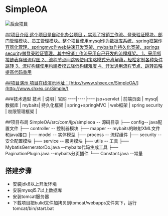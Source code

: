 # SimpleOA
<p>
  <a href="https://github.com/ljp-cyber/SimpleOA"><img src="http://macro-oss.oss-cn-shenzhen.aliyuncs.com/mall/badge/%E5%90%8E%E5%8F%B0%E9%A1%B9%E7%9B%AE-mall-blue.svg" alt="后台项目"</a>
<p>

##项目介绍
这个项目是自动化办公项目
，实现了报销工作流、登录验证模块、部门管理模块、员工管理模块。整个项目使用mysql作为数据库系统、spring框架作容器化管理、springmvc作web快速开发宽架、mybaits作持久化宽架、springs security做登录验证管理。其中报销工作流采用自己开发的流程框架。
1、采用邻接链表存储流程图
2、流程节点间跳转使用策略模式分离解藕，轻松定制各种条件跳转
3、流程构建使用构建者模式降低构建难度
4、开发通用流程节点、跳转策略提高代码重用

##项目演示
项目在线演示地址：[http://www.shxex.cn/SimpleOA/](http://www.shxex.cn/Simple/)

###技术选型
技术 | 说明 | 官网
----|----|----
jsp+servlet | 前端页面 | 
mysql| 数据库 |
mybaits| 持久化框架 |
spring+springMVC | web框架 |
spring security | 权限管理框架 |

##项目布局
SimpleOA/src/com/ljp/simpleoa -- 源码目录
├── config-- java配置文件
├── controller -- 控制器模块
├── mapper -- mybaits的映射XML文件和java接口
├── model -- 实体模型
├── process -- 流程组件
├── security -- 安全配置模块
├── service -- 服务模块
├── utils -- 工具
├── MybatisGerneratorDo.java --mybaits代码生成工具
├── PaginationPlugin.java --mybaits分页插件
└── Constant.java --常量

## 搭建步骤
- 安装jdk8以上开发环境
- 安装mysql5.7以上数据库
- 安装tomcat服务器
- 下载项目把bulid文件加拷贝到tomcat/webapps文件夹下，运行tomcat/bin/start.bat







